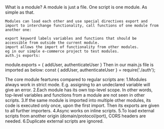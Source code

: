 What is a module?
    A module is just a file. One script is one module. As simple as that.

    Modules can load each other and use special directives export and import to interchange functionality, call functions of one module from another one:

    export keyword labels variables and functions that should be accessible from outside the current module.
    import allows the import of functionality from other modules. 
    eg in our simple e-commerce project to test modules.
    auth.js exports:   
module.exports = {
    addUser,
    authenticateUser
}
Then in our main.js file is imported as below:
const { addUser, authenticateUser } = require('./auth');

The core module feartures compared to regular scripts are:
1.Modules always work in strict mode. E.g. assigning to an undeclared variable will give an error.
2.Each module has its own top-level scope. In other words, top-level variables and functions from a module are not seen in other scripts.
3.If the same module is imported into multiple other modules, its code is executed only once, upon the first import. Then its exports are given to all further importers.
4.Async works on inline scripts.
5.To load external scripts from another origin (domain/protocol/port), CORS headers are needed.
6.Duplicate external scripts are ignored.